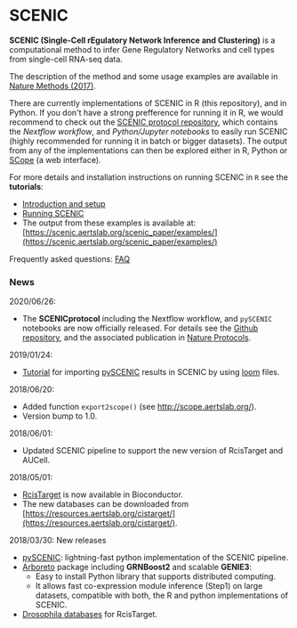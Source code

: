 
# SCENIC

**SCENIC (Single-Cell rEgulatory Network Inference and Clustering)** is a computational method to infer Gene Regulatory Networks and cell types from single-cell RNA-seq data. 

The description of the method and some usage examples are available in [Nature Methods (2017)](https://www.nature.com/articles/nmeth.4463).

There are currently implementations of SCENIC in R (this repository), and in Python. If you don't have a strong prefference for running it in R, we would recommend to check out the [SCENIC protocol repository](https://github.com/aertslab/SCENICprotocol/), which contains the *Nextflow workflow*, and *Python/Jupyter notebooks* to easily run SCENIC (highly recommended for running it in batch or bigger datasets). The output from any of the implementations can then be explored either in R, Python or [SCope](http://scope.aerslab.org) (a web interface).

For more details and installation instructions on running SCENIC in `R` see the **tutorials**:
  - [Introduction and setup](http://htmlpreview.github.io/?https://github.com/aertslab/SCENIC/blob/master/inst/doc/SCENIC_Setup.html)
  - [Running SCENIC](http://htmlpreview.github.io/?https://github.com/aertslab/SCENIC/blob/master/inst/doc/SCENIC_Running.html)
  - The output from these examples is available at: [https://scenic.aertslab.org/scenic_paper/examples/](https://scenic.aertslab.org/scenic_paper/examples/)

Frequently asked questions: [FAQ](https://github.com/aertslab/SCENIC/blob/master/vignettes/FAQ.md)

### News

2020/06/26:
- The **SCENICprotocol** including the Nextflow workflow, and `pySCENIC` notebooks are now officially released. For details see the [Github repository](https://github.com/aertslab/SCENICprotocol/), and the associated publication in [Nature Protocols](https://doi.org/10.1038/s41596-020-0336-2).

2019/01/24:
  - [Tutorial](https://rawcdn.githack.com/aertslab/SCENIC/0a4c96ed8d930edd8868f07428090f9dae264705/inst/doc/importing_pySCENIC.html)
    for importing [pySCENIC](http://pyscenic.readthedocs.io) results in SCENIC by using [loom](http://scope.aertslab.org/) files.

2018/06/20:
  - Added function `export2scope()` (see http://scope.aertslab.org/).
  - Version bump to 1.0.

2018/06/01:
  - Updated SCENIC pipeline to support the new version of RcisTarget and AUCell.

2018/05/01:
  - [RcisTarget](https://bioconductor.org/packages/RcisTarget) is now available in Bioconductor.
  - The new databases can be downloaded from [https://resources.aertslab.org/cistarget/](https://resources.aertslab.org/cistarget/). 

2018/03/30: New releases
  - [pySCENIC](https://pyscenic.readthedocs.io): lightning-fast python implementation of the SCENIC pipeline.
  - [Arboreto](https://arboreto.readthedocs.io) package including **GRNBoost2** and scalable **GENIE3**:
      - Easy to install Python library that supports distributed computing.
      - It allows fast co-expression module inference (Step1) on large datasets, compatible with both, the R and python implementations of SCENIC.
  - [Drosophila databases](https://resources.aertslab.org/cistarget/) for RcisTarget.
